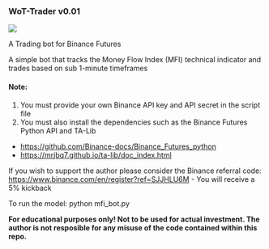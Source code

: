 ### WoT-Trader v0.01

![](https://miro.medium.com/max/890/0*cAcircdzEscM4Rk9.jpg)

A Trading bot for Binance Futures

A simple bot that tracks the Money Flow Index (MFI) technical indicator and
trades based on sub 1-minute timeframes

#### Note:
1. You must provide your own Binance API key and API secret in the script file
2. You must also install the dependencies such as the Binance Futures Python API and TA-Lib
- https://github.com/Binance-docs/Binance_Futures_python
- https://mrjbq7.github.io/ta-lib/doc_index.html

If you wish to support the author please consider the Binance referral code: 
https://www.binance.com/en/register?ref=SJJHLU6M - You will receive a 5% kickback

To run the model: python mfi_bot.py

__For educational purposes only! Not to be used for actual investment. The author is 
not resposible for any misuse of the code contained within this repo.__
